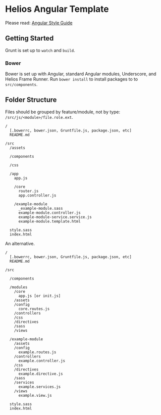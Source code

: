 # Helios Angular Template

Please read: [Angular Style Guide](https://github.com/johnpapa/angular-styleguide)

## Getting Started

Grunt is set up to `watch` and `build`.

### Bower

Bower is set up with Angular, standard Angular modules, Underscore, and Helios Frame Runner. Run `bower install` to install packages to to `src/components`.

## Folder Structure

Files should be grouped by feature/module, not by type: `/src/js/<module>/file.role.ext`.

```
/
  [.bowerrc, bower.json, Gruntfile.js, package.json, etc]
  README.md

/src
  /assets

  /components

  /css

  /app
    app.js

    /core
      router.js
      app.controller.js

    /example-module
      _example-module.sass
      example-module.controller.js
      example-module-service.service.js
      example-module.template.html
  
  style.sass
  index.html

```

An alternative.

```
/
  [.bowerrc, bower.json, Gruntfile.js, package.json, etc]
  README.md

/src

  /components
  
  /modules
    /core
      app.js [or init.js]
    /assets
    /config
      core.routes.js
    /controllers
    /css
    /directives
    /sass
    /views
  
  /example-module
    /assets
    /config
      example.routes.js
    /controllers
      example.controller.js
    /css
    /directives
      example.directive.js
    /sass
    /services
      example.services.js
    /views
      example.view.js
  
  style.sass
  index.html

```
